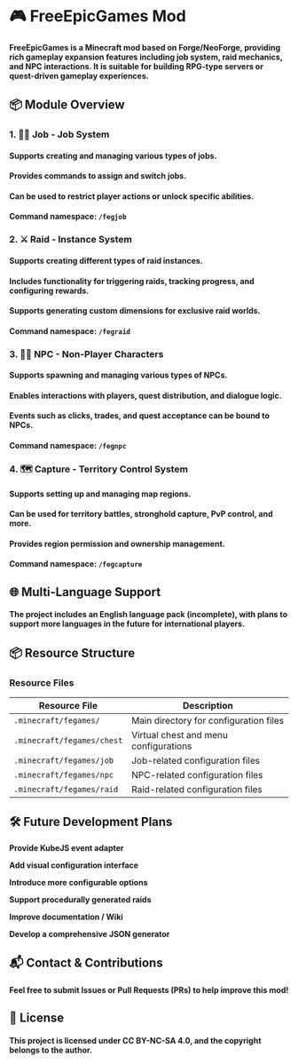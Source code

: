 # 🎮 FreeEpicGames Mod

#### FreeEpicGames is a Minecraft mod based on Forge/NeoForge, providing rich gameplay expansion features including job system, raid mechanics, and NPC interactions. It is suitable for building RPG-type servers or quest-driven gameplay experiences.

## 📦 Module Overview

### 1. 🧙‍♂️ Job - Job System

#### Supports creating and managing various types of jobs.

#### Provides commands to assign and switch jobs.

#### Can be used to restrict player actions or unlock specific abilities.

#### Command namespace: `/fegjob`

### 2. ⚔️ Raid - Instance System

#### Supports creating different types of raid instances.

#### Includes functionality for triggering raids, tracking progress, and configuring rewards.

#### Supports generating custom dimensions for exclusive raid worlds.

#### Command namespace: `/fegraid`

### 3. 🧍‍♂️ NPC - Non-Player Characters

#### Supports spawning and managing various types of NPCs.

#### Enables interactions with players, quest distribution, and dialogue logic.

#### Events such as clicks, trades, and quest acceptance can be bound to NPCs.

#### Command namespace: `/fegnpc`

### 4. 🗺️ Capture - Territory Control System

#### Supports setting up and managing map regions.

#### Can be used for territory battles, stronghold capture, PvP control, and more.

#### Provides region permission and ownership management.

#### Command namespace: `/fegcapture`

## 🌐 Multi-Language Support

#### The project includes an English language pack (incomplete), with plans to support more languages in the future for international players.

## 📦 Resource Structure

### Resource Files

| Resource File                | Description                        |
|---------------------------|------------------------------------|
| `.minecraft/fegames/`      | Main directory for configuration files |
| `.minecraft/fegames/chest` | Virtual chest and menu configurations |
| `.minecraft/fegames/job`   | Job-related configuration files     |
| `.minecraft/fegames/npc`   | NPC-related configuration files     |
| `.minecraft/fegames/raid`  | Raid-related configuration files    |

## 🛠️ Future Development Plans

**Provide KubeJS event adapter**

**Add visual configuration interface**

**Introduce more configurable options**

**Support procedurally generated raids**

**Improve documentation / Wiki**

**Develop a comprehensive JSON generator**

## 📬 Contact & Contributions

#### Feel free to submit Issues or Pull Requests (PRs) to help improve this mod!

## 📜 License

#### This project is licensed under CC BY-NC-SA 4.0, and the copyright belongs to the author.
